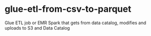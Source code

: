 # glue-etl-from-csv-to-parquet
Glue ETL job or EMR Spark that gets from data catalog, modifies and uploads to S3 and Data Catalog
